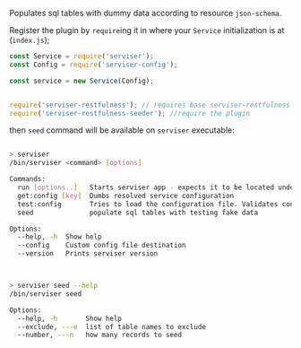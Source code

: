 Populates sql tables with dummy data according to resource `json-schema`.

Register the plugin by `require`ing it in where your `Service` initialization is at (`index.js`);

```javascript
const Service = require('serviser');
const Config = require('serviser-config');

const service = new Service(Config);


require('serviser-restfulness'); // requires base serviser-restfulness package
require('serviser-restfulness-seeder'); //require the plugin
```

then `seed` command will be available on `serviser` executable:

```bash

> serviser
/bin/serviser <command> [options]

Commands:
  run [options..]   Starts serviser app - expects it to be located under cwd    [aliases: start, serve]
  get:config [key]  Dumbs resolved service configuration
  test:config       Tries to load the configuration file. Validates configuration.
  seed              populate sql tables with testing fake data

Options:
  --help, -h  Show help                                                                         [boolean]
  --config    Custom config file destination                                                     [string]
  --version   Prints serviser version                                                           [boolean]



> serviser seed --help
/bin/serviser seed

Options:
  --help, -h       Show help                                                                    [boolean]
  --exclude, ---e  list of table names to exclude                                   [array] [default: []]
  --number, ---n   how many records to seed                                        [number] [default: 20]
```
